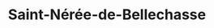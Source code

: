 ---
title: Saint-Nérée-de-Bellechasse
url: /saint-neree-de-bellechasse/
latitude: 46.725
longitude: -70.722
---